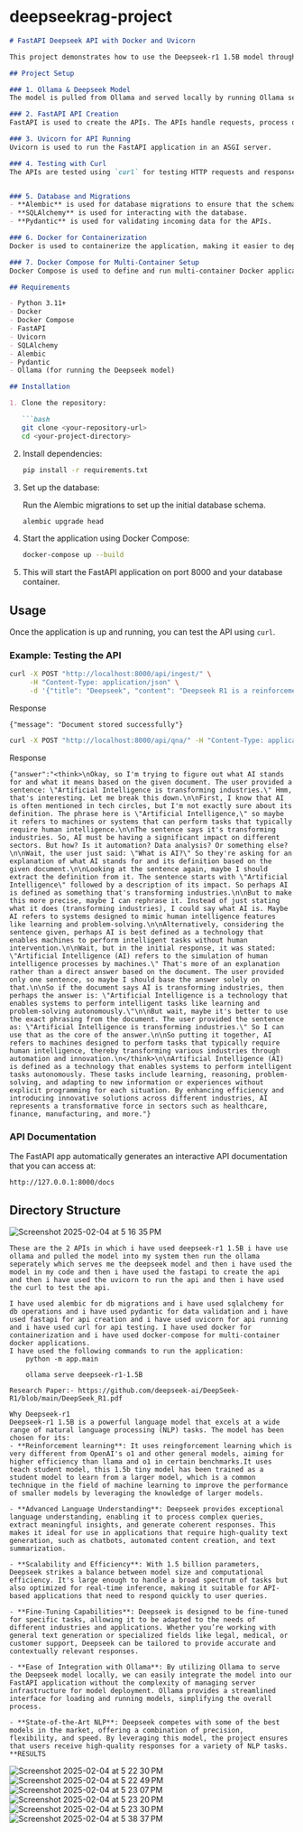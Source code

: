 # deepseekrag-project
```markdown
# FastAPI Deepseek API with Docker and Uvicorn

This project demonstrates how to use the Deepseek-r1 1.5B model through `Ollama`, creating APIs with FastAPI, and deploying everything in Docker. The application handles database migrations with Alembic, SQLAlchemy for DB operations, and Pydantic for data validation. Docker Compose is used to set up a multi-container application.

## Project Setup

### 1. Ollama & Deepseek Model
The model is pulled from Ollama and served locally by running Ollama separately. The model is then accessed through the code and used to provide responses.

### 2. FastAPI API Creation
FastAPI is used to create the APIs. The APIs handle requests, process data using the Deepseek model, and return responses.

### 3. Uvicorn for API Running
Uvicorn is used to run the FastAPI application in an ASGI server.

### 4. Testing with Curl
The APIs are tested using `curl` for testing HTTP requests and responses.


### 5. Database and Migrations
- **Alembic** is used for database migrations to ensure that the schema is up-to-date.
- **SQLAlchemy** is used for interacting with the database.
- **Pydantic** is used for validating incoming data for the APIs.

### 6. Docker for Containerization
Docker is used to containerize the application, making it easier to deploy and run in isolated environments.

### 7. Docker Compose for Multi-Container Setup
Docker Compose is used to define and run multi-container Docker applications, making it easy to manage services like the application and database in one setup.

## Requirements

- Python 3.11+
- Docker
- Docker Compose
- FastAPI
- Uvicorn
- SQLAlchemy
- Alembic
- Pydantic
- Ollama (for running the Deepseek model)

## Installation

1. Clone the repository:

   ```bash
   git clone <your-repository-url>
   cd <your-project-directory>
   ```

2. Install dependencies:

   ```bash
   pip install -r requirements.txt
   ```

3. Set up the database:

   Run the Alembic migrations to set up the initial database schema.

   ```bash
   alembic upgrade head
   ```

4. Start the application using Docker Compose:

   ```bash
   docker-compose up --build
   ```

5. This will start the FastAPI application on port 8000 and your database container.

## Usage

Once the application is up and running, you can test the API using `curl`.

### Example: Testing the API

```bash
curl -X POST "http://localhost:8000/api/ingest/" \
     -H "Content-Type: application/json" \
     -d '{"title": "Deepseek", "content": "Deepseek R1 is a reinforcement learning model"}'
```
Response
```
{"message": "Document stored successfully"}
```
```bash
curl -X POST "http://localhost:8000/api/qna/" -H "Content-Type: application/json" -d '{"query": "What is AI?"}'
```
Response
```
{"answer":"<think>\nOkay, so I'm trying to figure out what AI stands for and what it means based on the given document. The user provided a sentence: \"Artificial Intelligence is transforming industries.\" Hmm, that's interesting. Let me break this down.\n\nFirst, I know that AI is often mentioned in tech circles, but I'm not exactly sure about its definition. The phrase here is \"Artificial Intelligence,\" so maybe it refers to machines or systems that can perform tasks that typically require human intelligence.\n\nThe sentence says it's transforming industries. So, AI must be having a significant impact on different sectors. But how? Is it automation? Data analysis? Or something else?\n\nWait, the user just said: \"What is AI?\" So they're asking for an explanation of what AI stands for and its definition based on the given document.\n\nLooking at the sentence again, maybe I should extract the definition from it. The sentence starts with \"Artificial Intelligence\" followed by a description of its impact. So perhaps AI is defined as something that's transforming industries.\n\nBut to make this more precise, maybe I can rephrase it. Instead of just stating what it does (transforming industries), I could say what AI is. Maybe AI refers to systems designed to mimic human intelligence features like learning and problem-solving.\n\nAlternatively, considering the sentence given, perhaps AI is best defined as a technology that enables machines to perform intelligent tasks without human intervention.\n\nWait, but in the initial response, it was stated: \"Artificial Intelligence (AI) refers to the simulation of human intelligence processes by machines.\" That's more of an explanation rather than a direct answer based on the document. The user provided only one sentence, so maybe I should base the answer solely on that.\n\nSo if the document says AI is transforming industries, then perhaps the answer is: \"Artificial Intelligence is a technology that enables systems to perform intelligent tasks like learning and problem-solving autonomously.\"\n\nBut wait, maybe it's better to use the exact phrasing from the document. The user provided the sentence as: \"Artificial Intelligence is transforming industries.\" So I can use that as the core of the answer.\n\nSo putting it together, AI refers to machines designed to perform tasks that typically require human intelligence, thereby transforming various industries through automation and innovation.\n</think>\n\nArtificial Intelligence (AI) is defined as a technology that enables systems to perform intelligent tasks autonomously. These tasks include learning, reasoning, problem-solving, and adapting to new information or experiences without explicit programming for each situation. By enhancing efficiency and introducing innovative solutions across different industries, AI represents a transformative force in sectors such as healthcare, finance, manufacturing, and more."}
```
### API Documentation

The FastAPI app automatically generates an interactive API documentation that you can access at:

```
http://127.0.0.1:8000/docs
```

## Directory Structure

![Screenshot 2025-02-04 at 5 16 35 PM](https://github.com/user-attachments/assets/47adbac4-477a-4442-8e1f-4db468f448c9)
```
These are the 2 APIs in which i have used deepseek-r1 1.5B i have use ollama and pulled the model into my system then run the ollama seperately which serves me the deepseek model and then i have used the model in my code and then i have used the fastapi to create the api and then i have used the uvicorn to run the api and then i have used the curl to test the api.

I have used alembic for db migrations and i have used sqlalchemy for db operations and i have used pydantic for data validation and i have used fastapi for api creation and i have used uvicorn for api running and i have used curl for api testing. I have used docker for containerization and i have used docker-compose for multi-container docker applications.
I have used the following commands to run the application:
    python -m app.main

    ollama serve deepseek-r1-1.5B

Research Paper:- https://github.com/deepseek-ai/DeepSeek-R1/blob/main/DeepSeek_R1.pdf

Why Deepseek-r1
Deepseek-r1 1.5B is a powerful language model that excels at a wide range of natural language processing (NLP) tasks. The model has been chosen for its:
- **Reinforcement learning**: It uses reingforcement learning which is very different from OpenAI's o1 and other general models, aiming for higher efficiency than llama and o1 in certain benchmarks.It uses teach student model, this 1.5b tiny model has been trained as a student model to learn from a larger model, which is a common technique in the field of machine learning to improve the performance of smaller models by leveraging the knowledge of larger models.

- **Advanced Language Understanding**: Deepseek provides exceptional language understanding, enabling it to process complex queries, extract meaningful insights, and generate coherent responses. This makes it ideal for use in applications that require high-quality text generation, such as chatbots, automated content creation, and text summarization.
  
- **Scalability and Efficiency**: With 1.5 billion parameters, Deepseek strikes a balance between model size and computational efficiency. It's large enough to handle a broad spectrum of tasks but also optimized for real-time inference, making it suitable for API-based applications that need to respond quickly to user queries.

- **Fine-Tuning Capabilities**: Deepseek is designed to be fine-tuned for specific tasks, allowing it to be adapted to the needs of different industries and applications. Whether you’re working with general text generation or specialized fields like legal, medical, or customer support, Deepseek can be tailored to provide accurate and contextually relevant responses.

- **Ease of Integration with Ollama**: By utilizing Ollama to serve the Deepseek model locally, we can easily integrate the model into our FastAPI application without the complexity of managing server infrastructure for model deployment. Ollama provides a streamlined interface for loading and running models, simplifying the overall process.

- **State-of-the-Art NLP**: Deepseek competes with some of the best models in the market, offering a combination of precision, flexibility, and speed. By leveraging this model, the project ensures that users receive high-quality responses for a variety of NLP tasks.
**RESULTS
```
![Screenshot 2025-02-04 at 5 22 30 PM](https://github.com/user-attachments/assets/0acbce79-73b2-4ddb-9a6f-b2ed5476bcac)
![Screenshot 2025-02-04 at 5 22 49 PM](https://github.com/user-attachments/assets/89b89eb1-d08c-41b2-a0ec-aa7cb93de44a)
![Screenshot 2025-02-04 at 5 23 07 PM](https://github.com/user-attachments/assets/894bd74a-e295-4905-ad35-d0fca03eb074)
![Screenshot 2025-02-04 at 5 23 20 PM](https://github.com/user-attachments/assets/fd5f58c6-9797-4cb9-a44a-a25797f53333)
![Screenshot 2025-02-04 at 5 23 30 PM](https://github.com/user-attachments/assets/bfe2898e-bf8b-4f17-96c0-a67bb3c5af1c)
![Screenshot 2025-02-04 at 5 38 37 PM](https://github.com/user-attachments/assets/49df7d94-e4f1-42ce-b247-ec6affe6afce)


```

